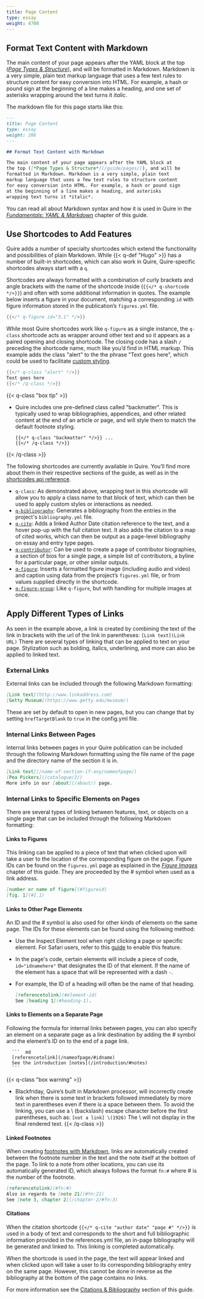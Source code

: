 ```yaml
---
title: Page Content
type: essay
weight: 4700
---
```


## Format Text Content with Markdown

The main content of your page appears after the YAML block at the top ([*Page Types & Structure*](/guide/pages/)), and will be formatted in Markdown. Markdown is a very simple, plain text markup language that uses a few text rules to structure content for easy conversion into HTML. For example, a hash or pound sign at the beginning of a line makes a heading, and one set of asterisks wrapping around the text turns it *italic*.

The markdown file for this page starts like this:

```md
---
title: Page Content
type: essay
weight: 206
---

## Format Text Content with Markdown

The main content of your page appears after the YAML block at
the top ([*Page Types & Structure*](/guide/pages/)), and will be
formatted in Markdown. Markdown is a very simple, plain text
markup language that uses a few text rules to structure content
for easy conversion into HTML. For example, a hash or pound sign
at the beginning of a line makes a heading, and asterisks
wrapping text turns it *italic*.
```

You can read all about Markdown syntax and how it is used in Quire in the [*Fundamentals: YAML & Markdown*](/guide/fundamentals/) chapter of this guide.

## Use Shortcodes to Add Features

Quire adds a number of specialty shortcodes which extend the functionality and possibilities of plain Markdown. While {{< q-def "Hugo" >}} has a number of built-in shortcodes, which can also work in Quire, Quire-specific shortcodes always start with a `q`.

Shortcodes are always formatted with a combination of curly brackets and angle brackets with the name of the shortcode inside (`{{</* q-shortcode */>}}`) and often with some additional information in quotes. The example below inserts a figure in your document, matching a corresponding `id` with figure information stored in the publication’s `figures.yml` file.

```go
{{</* q-figure id="3.1" */>}}
```

While most Quire shortcodes work like `q-figure` as a single instance, the `q-class` shortcode acts as wrapper around other text and so it appears as a paired opening and closing shortcode. The closing code has a slash `/` preceding the shortcode name, much like you’d find in HTML markup. This example adds the class "alert" to the the phrase "Text goes here", which could be used to facilitate [custom styling](/guide/styles-customization/).

```go
{{</* q-class "alert" */>}}
Text goes here
{{</* /q-class */>}}
```

{{< q-class "box tip" >}}
- Quire includes one pre-defined class called "backmatter". This is typically used to wrap bibliographies, appendices, and other related content at the end of an article or page, and will style them to match the default footnote styling.
    ```
    {{</* q-class "backmatter" */>}} ...
    {{</* /q-class */>}}
    ```
{{< /q-class >}}

The following shortcodes are currently available in Quire. You’ll find more about them in their respective sections of the guide, as well as in the [shortcodes api reference](/api-docs/shortcodes/).

- `q-class`: As demonstrated above, wrapping text in this shortcode will allow you to apply a class name to that block of text, which can then be used to apply custom styles or interactions as needed.
- [`q-bibliography`](/guide/citation-bibliographies/): Generates a bibliography from the entries in the project's `bibliography.yml` file.
- [`q-cite`](/guide/citation-bibliographies/): Adds a linked Author Date citation reference to the text, and a hover pop-up with the full citation text. It also adds the citation to a map of cited works, which can then be output as a page-level bibliography on essay and entry type pages.
- [`q-contributor`](/guide/contributor/): Can be used to create a page of contributor biographies, a section of bios for a single page, a simple list of contributors, a byline for a particular page, or other similar outputs.
- [`q-figure`](/guide/figure-images/): Inserts a formatted figure image (including audio and video) and caption using data from the project’s `figures.yml` file, or from values supplied directly in the shortcode.
- [`q-figure-group`](/guide/figure-images/): Like `q-figure`, but with handling for multiple images at once.

## Apply Different Types of Links

As seen in the example above, a link is created by combining the text of the link in brackets with the url of the link in parentheses: `[Link text](Link URL)` There are several types of linking that can be applied to text on your page. Stylization such as bolding, italics, underlining, and more can also be applied to linked text.

### External Links

External links can be included through the following Markdown formatting:

```md
[Link text](http://www.linkaddress.com)
[Getty Museum](https://www.getty.edu/museum/)
```

These are set by default to open in new pages, but you can change that by setting `hrefTargetBlank` to `true` in the config.yml file.

### Internal Links Between Pages

Internal links between pages in your Quire publication can be included through the following Markdown formatting using the file name of the page and the directory name of the section it is in.

```md
[Link text](/name-of-section-if-any/nameofpage/)
[Pea Pickers](/catalogue/2/)
More info in our [about](/about/) page.
```

### Internal Links to Specific Elements on Pages

There are several types of linking between features, text, or objects on a single page that can be included through the following Markdown formatting:

#### Links to Figures

This linking can be applied to a piece of text that when clicked upon will take a user to the location of the corresponding figure on the page. Figure IDs can be found on the `figures.yml` page as explained in the [*Figure Images*](/guide/figure-images/) chapter of this guide. They are proceeded by the # symbol when used as a link address.

```md
[number or name of figure](#figureid)
[fig. 1](#1.1)
```

#### Links to Other Page Elements

An ID and the # symbol is also used for other kinds of elements on the same page. The IDs for these elements can be found using the following method:

- Use the Inspect Element tool when right clicking a page or specific element. For Safari users, refer to this [guide](https://apple.stackexchange.com/questions/139767/inspect-element-in-safari) to enable this feature.

- In the page's code, certain elements will include a piece of code, `id="idnamehere"` that designates the ID of that element. If the name of the element has a space that will be represented with a dash `-`.

- For example, the ID of a heading will often be the name of that heading.

    ```md
    [referencetolink](#element-id)
    See [heading 1](#heading-1).
    ```

#### Links to Elements on a Separate Page

Following the formula for internal links between pages, you can also specify an element on a separate page as a link destination by adding the # symbol and the element’s ID on to the end of a page link.

      ```  md
      [referencetolink](/nameofpage/#idname)
      See the introduction [notes](/introduction/#notes)
      ```

{{< q-class "box warning" >}}
- Blackfriday, Quire’s built in Markdown processor, will incorrectly create link when there is some text in brackets followed immediately by more text in parentheses even if there is a space between them. To avoid the linking, you can use a \ (backslash) escape character before the first parentheses, such as: `[not a link] \(1926)`  The \ will not display in the final rendered text.
{{< /q-class >}}

#### Linked Footnotes

When creating [footnotes with Markdown](/guide/fundamentals/#footnotes), links are automatically created between the footnote number in the text and the note itself at the bottom of the page. To link to a note from other locations, you can use its automatically generated ID, which always follows the format `fn:#` where # is the number of the footnote.

```md
[referencetolink](#fn:#)
Also in regards to [note 21](#fn:21)
See [note 3, chapter 2](/chapter-2/#fn:3)
```

#### Citations

When the citation shortcode `{{</* q-cite "author date" "page #" */>}}` is used in a body of text and corresponds to the short and full bibliographic information provided in the references.yml file, an in-page bibliography will be generated and linked to. This linking is completed automatically.

When the shortcode is used in the page, the text will appear linked and when clicked upon will take a user to its corresponding bibliography entry on the same page. However, this cannot be done in reverse as the bibliography at the bottom of the page contains no links.

For more information see the [Citations & Bibliography](/guide/citation-bibliographies/) section of this guide.
